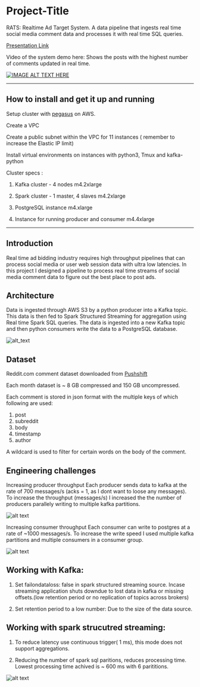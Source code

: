 # Project-Title

RATS: Realtime Ad Target System. A data pipeline that ingests real time social media comment data and processes it with real time SQL queries.   

[Presentation Link](https://docs.google.com/presentation/d/1ByLgQYYm2pEewjAqjKKPnzJPrHq2Ncxq-mxKJygP8QA/edit#slide=id.p2) 

Video of the system demo here: Shows the posts with the highest number of comments updated in real time.

[![IMAGE ALT TEXT HERE](https://img.youtube.com/vi/E4lTejKN7KE/0.jpg)](https://www.youtube.com/watch?v=E4lTejKN7KE)

<hr/>

## How to install and get it up and running
Setup cluster with [pegasus](https://github.com/InsightDataScience/pegasus) on AWS.

Create a VPC

Create a public subnet within the VPC for 11 instances ( remember to increase the Elastic IP limit)

Install virtual environments on instances with python3, Tmux and kafka-python


Cluster specs :

1. Kafka cluster - 4 nodes m4.2xlarge

2. Spark cluster - 1 master, 4 slaves m4.2xlarge

3. PostgreSQL instance m4.xlarge

4. Instance for running producer and consumer m4.4xlarge

<hr/>

## Introduction

Real time ad bidding industry requires high throughput pipelines that can process social media or user web session data with ultra low latencies. In this project I designed a pipeline to process real time streams of social media comment data to figure out the best place to post ads.

## Architecture
Data is ingested through AWS S3 by a python producer into a  Kafka topic. This data is then fed to  Spark Structured Streaming for aggregation using Real time Spark SQL queries. The data is ingested into a new Kafka topic and then python consumers write the data to a PostgreSQL database.

![alt_text](https://i.imgur.com/NWmIh8p.png)

## Dataset
Reddit.com comment dataset downloaded from [Pushshift](https://files.pushshift.io/reddit/comments/)

Each month dataset is ~ 8 GB compressed and 150 GB uncompressed. 

Each comment is stored in json format with the multiple keys of which following are used:
1. post
2. subreddit
3. body
4. timestamp
5. author

A wildcard is used to filter for certain words on the body of the comment. 

## Engineering challenges

Increasing producer throughput
Each producer sends data to kafka at the rate of 700 messages/s (acks = 1, as I dont want to loose any messages). 
To increase the throughput (messages/s) I increased the the number of producers parallely writing to multiple kafka partitions.

![alt text](https://imgur.com/uEljLI4.png)

Increasing consumer throughput
Each consumer can write to postgres at a rate of ~1000 messages/s. To increase the write speed I used multiple kafka partitions and multiple consumers in a consumer group.

![alt text](https://imgur.com/sFtM2y4.png)

## Working with Kafka:

1. Set failondataloss: false in spark structured streaming source. Incase streaming application shuts downdue to lost data in kafka or missing offsets.(low retention period or no replication of topics across brokers)

2. Set retention period to a low number: Due to the size of the data source.

## Working with spark strucutred streaming: 

1. To reduce latency use continuous trigger( 1 ms), this mode does not support aggregations.

2. Reducing the number of spark sql paritions, reduces processing time. Lowest processing time achived is ~ 600 ms with 6 parititions. 

![alt text](https://imgur.com/uEljLI4.png)


[//]:# (## Trade-offs)

